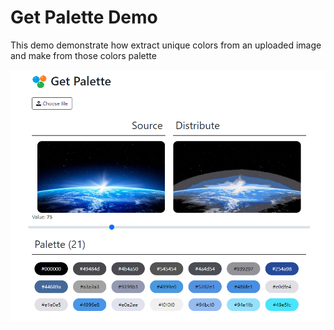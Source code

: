 # Get Palette Demo

This demo demonstrate how extract unique colors from an uploaded image and make from those colors palette

![viewport](../../../img/screenshots/getpalette/getpalette.png)